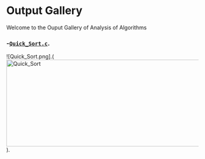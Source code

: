 # Output Gallery

Welcome to the Ouput Gallery of Analysis of Algorithms

### -[`Quick_Sort.c`](Quick_Sort.c).

![Quick_Sort.png].(<img width="893" height="228" alt="Quick_Sort" src="https://github.com/user-attachments/assets/003b831b-92ae-4efe-841b-0d81d505ceb5" />
).
